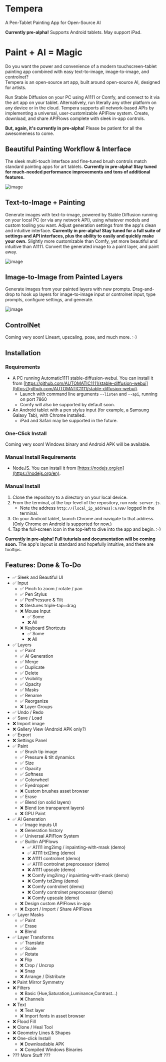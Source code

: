 # Tempera
A Pen-Tablet Painting App for Open-Source AI

**Currently pre-alpha!** Supports Android tablets. May support iPad.

# Paint + AI = Magic
Do you want the power and convenience of a modern touchscreen-tablet painting app combined with easy text-to-image, image-to-image, and controlnet?  
Tempera is an open-source art app, built around open-source AI, designed for artists.

Run Stable Diffusion on your PC using A1111 or Comfy, and connect to it via the art app on your tablet. Alternatively, run literally any other platform on any device or in the cloud. Tempera supports all network-based APIs by implementing a universal, user-customizable APIFlow system. Create, download, and share APIFlows complete with sleek in-app controls.

**But, again, it's currently in pre-alpha!** Please be patient for all the awesomeness to come.

## Beautiful Painting Workflow & Interface
The sleek multi-touch interface and fine-tuned brush controls match standard painting apps for art tablets. **Currently in pre-alpha! Stay tuned for much-needed performance improvements and tons of additional features.**

![image](demo-paint.jpg "Painting")
## Text-to-Image + Painting
Generate images with text-to-image, powered by Stable Diffusion running on your local PC (or via any network API), using whatever models and custom tooling you want. Adjust generation settings from the app's clean and intuitive interface. **Currently in pre-alpha! Stay tuned for a full suite of settings and API interfaces, plus the ability to easily and quickly make your own.** Slightly more customizable than Comfy, yet more beautiful and intuitive than A1111. Convert the generated image to a paint layer, and paint away.

![image](demo-t2i+paint.jpg "Text-to-Image and Painting")
## Image-to-Image from Painted Layers
Generate images from your painted layers with new prompts. Drag-and-drop to hook up layers for image-to-image input or controlnet input, type prompts, configure settings, and generate.

![image](demo-i2i.jpg "Image-to-Image")
## ControlNet
Coming very soon! Lineart, upscaling, pose, and much more. :-)

## Installation

### Requirements
* A PC running Automatic1111 stable-diffusion-webui. You can install it from [https://github.com/AUTOMATIC1111/stable-diffusion-webui](https://github.com/AUTOMATIC1111/stable-diffusion-webui).
    * Launch with command line arguments `--listen` and `--api`, running on port 7860
    * Comfy will also be supported by default soon.
* An Android tablet with a pen stylus input (for example, a Samsung Galaxy Tab), with Chrome installed.
    * iPad and Safari may be supported in the future.

### One-Click Install
Coming very soon! Windows binary and Android APK will be available.

### Manual Install Requirements
* NodeJS. You can install it from [https://nodejs.org/en](https://nodejs.org/en).

### Manual Install
1. Clone the repository to a directory on your local device.
2. From the terminal, at the top-level of the repository, run `node server.js`.
    * Note the address `http://{local_ip_address}:6789/` logged in the terminal.
3. On your Android tablet, launch Chrome and navigate to that address. (Only Chrome on Android is supported for now.)
4. Tap the full-screen icon in the top-left to dive into the app and begin. :-)  

**Currently in pre-alpha! Full tuturials and documentation will be coming soon.** The app's layout is standard and hopefully intuitive, and there are tooltips.

## Features: Done & To-Do
- ✅ Sleek and Beautiful UI
- ✅ Input
    - ✅ Pinch to zoom / rotate / pan
    - ✅ Pen Stylus
    - ✅ PenPressure & Tilt
    - ❌ Gestures triple-tap+drag
    - ❌ Mouse Input
        - ✅ Some
        - ❌ All
    - ❌ Keyboard Shortcuts
        - ✅ Some
        - ❌ All
- ✅ Layers
    - ✅ Paint
    - ✅ AI Generation
    - ✅ Merge
    - ✅ Duplicate
    - ✅ Delete
    - ✅ Visibility
    - ✅ Opacity
    - ✅ Masks
    - ✅ Rename
    - ✅ Reorganize
    - ❌ Layer Groups
- ✅ Undo / Redo
- ✅ Save / Load
- ❌ Import image
- ❌ Gallery View (Android APK only?)
- ✅ Export
- ❌ Settings Panel
- ✅ Paint
    - ✅ Brush tip image
    - ✅ Pressure & tilt dynamics
    - ✅ Size
    - ✅ Opacity
    - ✅ Softness
    - ✅ Colorwheel
    - ✅ Eyedropper
    - ❌ Custom brushes asset browser
    - ✅ Erase
    - ✅ Blend (on solid layers)
    - ❌ Blend (on transparent layers)
    - ❌ GPU Paint
- ✅ AI Generation
    - ✅ Image inputs UI
    - ❌ Generation history
    - ✅ Universal APIFlow System
    - ✅ Builtin APIFlows
        - ✅ A1111 img2img / inpainting-with-mask (demo)
        - ✅ A1111 txt2img (demo)
        - ❌ A1111 controlnet (demo)
        - ✅ A1111 controlnet preprocessor (demo)
        - ❌ A1111 upscale (demo)
        - ❌ Comfy img2img / inpainting-with-mask (demo)
        - ❌ Comfy txt2img (demo)
        - ❌ Comfy controlnet (demo)
        - ❌ Comfy controlnet preprocessor (demo)
        - ❌ Comfy upscale (demo)
    - ❌ Design custom APIFlows in-app
    - ❌ Export / Import / Share APIFlows
- ✅ Layer Masks
    - ✅ Paint
    - ✅ Erase
    - ❌ Blend
- ✅ Layer Transforms
    - ✅ Translate
    - ✅ Scale
    - ✅ Rotate
    - ❌ Flip
    - ❌ Crop / Uncrop
    - ❌ Snap
    - ❌ Arrange / Distribute
- ❌ Paint Mirror Symmetry
- ❌ Filters
    - ❌ Basic (Hue,Saturation,Luminance,Contrast...)
    - ❌ Channels
- ❌ Text
    - ❌ Text layer
    - ❌ Import fonts in asset browser
- ❌ Flood Fill
- ❌ Clone / Heal Tool
- ❌ Geometry Lines & Shapes
- ❌ One-click Install
    - ❌ Downloadable APK
    - ❌ Compiled Windows Binaries
- ??? More Stuff ???